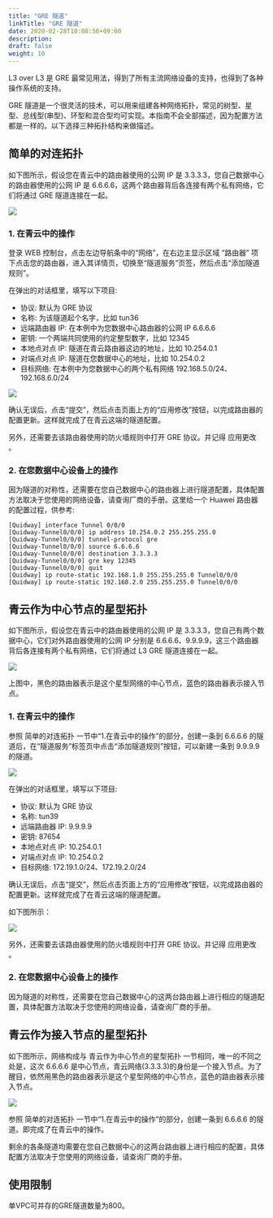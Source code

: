 ```yaml
---
title: "GRE 隧道"
linkTitle: "GRE 隧道"
date: 2020-02-28T10:08:56+09:00
description:
draft: false
weight: 10
---
```




L3 over L3 是 GRE 最常见用法，得到了所有主流网络设备的支持，也得到了各种操作系统的支持。

GRE 隧道是一个很灵活的技术，可以用来组建各种网络拓扑，常见的树型、星型、总线型(串型)、环型和混合型均可实现。本指南不会全部描述，因为配置方法都是一样的。以下选择三种拓扑结构来做描述。

## 简单的对连拓扑

如下图所示，假设您在青云中的路由器使用的公网 IP 是 3.3.3.3，您自己数据中心的路由器使用的公网 IP 是 6.6.6.6，这两个路由器背后各连接有两个私有网络，它们将通过 GRE 隧道连接在一起。

![](../../_images/gre_l3_p2p.gif)

### 1. 在青云中的操作

登录 WEB 控制台，点击左边导航条中的“网络”，在右边主显示区域 “路由器” 项下点击您的路由器，进入其详情页，切换至“隧道服务”页签，然后点击“添加隧道规则”。

在弹出的对话框里，填写以下项目:

* 协议: 默认为 GRE 协议
* 名称: 为该隧道起个名字，比如 tun36
* 远端路由器 IP: 在本例中为您数据中心路由器的公网 IP 6.6.6.6
* 密钥: 一个两端共同使用的约定整型数字，比如 12345
* 本地点对点 IP: 隧道在青云路由器这边的地址，比如 10.254.0.1
* 对端点对点 IP: 隧道在您数据中心的地址，比如 10.254.0.2
* 目标网络: 在本例中为您数据中心的两个私有网络 192.168.5.0/24、192.168.6.0/24

![](../../_images/gre_l3_add_static.png)

确认无误后，点击“提交”，然后点击页面上方的“应用修改”按钮，以完成路由器的配置更新。这样就完成了在青云这端的隧道配置。

另外，还需要去该路由器使用的防火墙规则中打开 GRE 协议。并记得 应用更改 。

### 2. 在您数据中心设备上的操作

因为隧道的对称性，还需要在您自己数据中心的路由器上进行隧道配置，具体配置方法取决于您使用的网络设备，请查询厂商的手册。这里给一个 Huawei 路由器的配置过程，供参考:

```
[Quidway] interface Tunnel 0/0/0
[Quidway-Tunnel0/0/0] ip address 10.254.0.2 255.255.255.0
[Quidway-Tunnel0/0/0] tunnel-protocol gre
[Quidway-Tunnel0/0/0] source 6.6.6.6
[Quidway-Tunnel0/0/0] destination 3.3.3.3
[Quidway-Tunnel0/0/0] gre key 12345
[Quidway-Tunnel0/0/0] quit
[Quidway] ip route-static 192.168.1.0 255.255.255.0 Tunnel0/0/0
[Quidway] ip route-static 192.168.2.0 255.255.255.0 Tunnel0/0/0
```

## 青云作为中心节点的星型拓扑

如下图所示，假设您在青云中的路由器使用的公网 IP 是 3.3.3.3，您自己有两个数据中心，它们对外路由器使用的公网 IP 分别是 6.6.6.6、9.9.9.9，这三个路由器背后各连接有两个私有网络，它们将通过 L3 GRE 隧道连接在一起。

![](../../_images/gre_l3_star.gif)

上图中，黑色的路由器表示是这个星型网络的中心节点，蓝色的路由器表示接入节点。

### 1. 在青云中的操作

参照 简单的对连拓扑 一节中“1.在青云中的操作”的部分，创建一条到 6.6.6.6 的隧道后，在“隧道服务”标签页中点击“添加隧道规则”按钮，可以新建一条到 9.9.9.9 的隧道。

![](../../_images/gre_l3_statics.png)

在弹出的对话框里，填写以下项目:

* 协议: 默认为 GRE 协议
* 名称: tun39
* 远端路由器 IP: 9.9.9.9
* 密钥: 87654
* 本地点对点 IP: 10.254.0.1
* 对端点对点 IP: 10.254.0.2
* 目标网络: 172.19.1.0/24、172.19.2.0/24

确认无误后，点击“提交”，然后点击页面上方的“应用修改”按钮，以完成路由器的配置更新。这样就完成了在青云这端的隧道配置。

如下图所示：

![](../../_images/gre_l3_add_static_2.png)

另外，还需要去该路由器使用的防火墙规则中打开 GRE 协议。并记得 应用更改 。

### 2. 在您数据中心设备上的操作

因为隧道的对称性，还需要在您自己数据中心的这两台路由器上进行相应的隧道配置，具体配置方法取决于您使用的网络设备，请查询厂商的手册。

## 青云作为接入节点的星型拓扑

如下图所示，网络构成与 青云作为中心节点的星型拓扑 一节相同，唯一的不同之处是，这次 6.6.6.6 是中心节点，青云网络(3.3.3.3)的身份是一个接入节点。为了醒目，依然用黑色的路由器表示是这个星型网络的中心节点，蓝色的路由器表示接入节点。

![](../../_images/gre_l3_star_2.gif)

参照 简单的对连拓扑 一节中“1.在青云中的操作”的部分，创建一条到 6.6.6.6 的隧道。即完成了在青云中的操作。

剩余的各条隧道均需要在您自己数据中心的这两台路由器上进行相应的配置，具体配置方法取决于您使用的网络设备，请查询厂商的手册。

## 使用限制

单VPC可并存的GRE隧道数量为800。